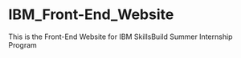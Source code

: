 # IBM_Front-End_Website
This is the Front-End Website for IBM SkillsBuild Summer Internship Program
